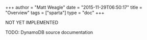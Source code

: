 +++
author = "Matt Weagle"
date = "2015-11-29T06:50:17"
title = "Overview"
tags = ["sparta"]
type = "doc"
+++

<span class="label label-warning">NOT YET IMPLEMENTED</span>

TODO: DynamoDB source documentation
